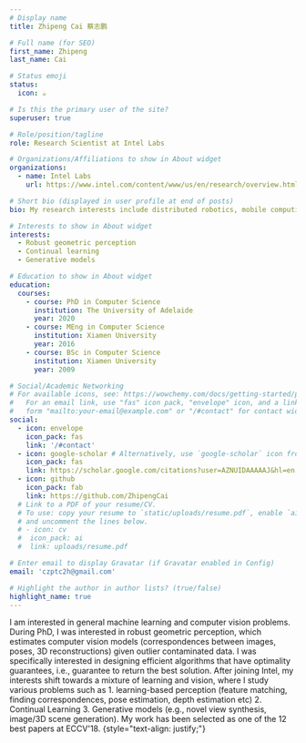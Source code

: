 ```yaml
---
# Display name
title: Zhipeng Cai 蔡志鹏

# Full name (for SEO)
first_name: Zhipeng
last_name: Cai

# Status emoji
status:
  icon: ☕️

# Is this the primary user of the site?
superuser: true

# Role/position/tagline
role: Research Scientist at Intel Labs

# Organizations/Affiliations to show in About widget
organizations:
  - name: Intel Labs
    url: https://www.intel.com/content/www/us/en/research/overview.html

# Short bio (displayed in user profile at end of posts)
bio: My research interests include distributed robotics, mobile computing and programmable matter.

# Interests to show in About widget
interests:
  - Robust geometric perception
  - Continual learning
  - Generative models

# Education to show in About widget
education:
  courses:
    - course: PhD in Computer Science
      institution: The University of Adelaide
      year: 2020
    - course: MEng in Computer Science
      institution: Xiamen University
      year: 2016
    - course: BSc in Computer Science
      institution: Xiamen University
      year: 2009

# Social/Academic Networking
# For available icons, see: https://wowchemy.com/docs/getting-started/page-builder/#icons
#   For an email link, use "fas" icon pack, "envelope" icon, and a link in the
#   form "mailto:your-email@example.com" or "/#contact" for contact widget.
social:
  - icon: envelope
    icon_pack: fas
    link: '/#contact'
  - icon: google-scholar # Alternatively, use `google-scholar` icon from `ai` icon pack
    icon_pack: fas
    link: https://scholar.google.com/citations?user=AZNUIDAAAAAJ&hl=en
  - icon: github
    icon_pack: fab
    link: https://github.com/ZhipengCai
  # Link to a PDF of your resume/CV.
  # To use: copy your resume to `static/uploads/resume.pdf`, enable `ai` icons in `params.yaml`,
  # and uncomment the lines below.
  # - icon: cv
  #  icon_pack: ai
  #  link: uploads/resume.pdf

# Enter email to display Gravatar (if Gravatar enabled in Config)
email: 'czptc2h@gmail.com'

# Highlight the author in author lists? (true/false)
highlight_name: true
---
```


I am interested in general machine learning and computer vision problems. During PhD, I was interested in robust geometric perception, which estimates computer vision models (correspondences between images, poses, 3D reconstructions) given outlier contaminated data. I was specifically interested in designing efficient algorithms that have optimality guarantees, i.e., guarantee to return the best solution. After joining Intel, my interests shift towards a mixture of learning and vision, where I study various problems such as 1. learning-based perception (feature matching, finding correspondences, pose estimation, depth estimation etc) 2. Continual Learning 3. Generative models (e.g., novel view synthesis, image/3D scene generation). My work has been selected as one of the 12 best papers at ECCV'18.
{style="text-align: justify;"}
